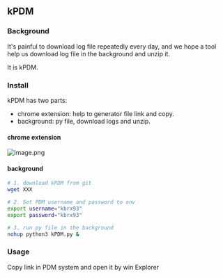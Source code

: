 ## kPDM

### Background

It's painful to download log file repeatedly every day, and we hope a tool help us download log file in the background and unzip it.

It is kPDM.

### Install

kPDM has two parts:
- chrome extension: help to generator file link and copy. 
- background: py file, download logs and unzip.

#### chrome extension

![image.png](https://i.loli.net/2020/07/18/x9oHDTU4nOj1QrK.png)

#### background

```bash
# 1. download kPDM from git
wget XXX

# 2. Set PDM username and password to env
export username="kbrx93"
export password="kbrx93"

# 3. run py file in the background
nohup python3 kPDM.py &

```

### Usage

Copy link in PDM system and open it by win Explorer

